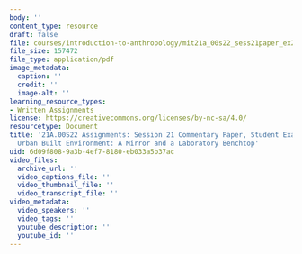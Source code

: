 ```yaml
---
body: ''
content_type: resource
draft: false
file: courses/introduction-to-anthropology/mit21a_00s22_sess21paper_ex2.pdf
file_size: 157472
file_type: application/pdf
image_metadata:
  caption: ''
  credit: ''
  image-alt: ''
learning_resource_types:
- Written Assignments
license: https://creativecommons.org/licenses/by-nc-sa/4.0/
resourcetype: Document
title: '21A.00S22 Assignments: Session 21 Commentary Paper, Student Example 2: The
  Urban Built Environment: A Mirror and a Laboratory Benchtop'
uid: 6d09f808-9a3b-4ef7-8180-eb033a5b37ac
video_files:
  archive_url: ''
  video_captions_file: ''
  video_thumbnail_file: ''
  video_transcript_file: ''
video_metadata:
  video_speakers: ''
  video_tags: ''
  youtube_description: ''
  youtube_id: ''
---
```

